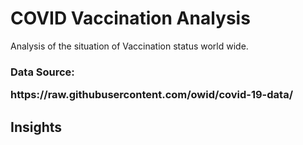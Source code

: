 # COVID Vaccination Analysis
 Analysis of the situation of Vaccination status world wide.
  <h3>Data Source: <p>https://raw.githubusercontent.com/owid/covid-19-data/ <p></h3>
 <h2>Insights</h2>
